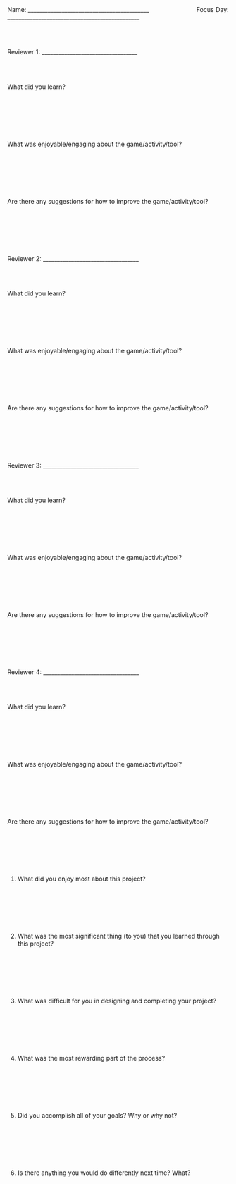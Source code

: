 <br><br>
Name: \_\_\_\_\_\_\_\_\_\_\_\_\_\_\_\_\_\_\_\_\_\_\_\_\_\_\_\_\_\_\_\_\_\_\_\_\_\_\_\_\_\_\_  <img width=100/>  Focus Day: \_\_\_\_\_\_\_\_\_\_\_\_\_\_\_\_\_\_\_\_\_\_\_\_\_\_\_\_\_\_\_\_\_\_\_\_\_\_\_\_\_\_\_\_\_\_\_

<br><br>

Reviewer 1: \_\_\_\_\_\_\_\_\_\_\_\_\_\_\_\_\_\_\_\_\_\_\_\_\_\_\_\_\_\_\_\_\_\_

<br><br>

What did you learn?

<br><br><br><br><br>

What was enjoyable/engaging about the game/activity/tool?

<br><br><br><br><br>

Are there any suggestions for how to improve the game/activity/tool?

<br><br><br><br><br>

Reviewer 2: \_\_\_\_\_\_\_\_\_\_\_\_\_\_\_\_\_\_\_\_\_\_\_\_\_\_\_\_\_\_\_\_\_\_

<br><br>

What did you learn?

<br><br><br><br><br>

What was enjoyable/engaging about the game/activity/tool?

<br><br><br><br><br>

Are there any suggestions for how to improve the game/activity/tool?

<br><br><br><br><br>

Reviewer 3: \_\_\_\_\_\_\_\_\_\_\_\_\_\_\_\_\_\_\_\_\_\_\_\_\_\_\_\_\_\_\_\_\_\_

<br><br>

What did you learn?

<br><br><br><br><br>

What was enjoyable/engaging about the game/activity/tool?

<br><br><br><br><br>

Are there any suggestions for how to improve the game/activity/tool?

<br><br><br><br><br>

Reviewer 4: \_\_\_\_\_\_\_\_\_\_\_\_\_\_\_\_\_\_\_\_\_\_\_\_\_\_\_\_\_\_\_\_\_\_

<br><br>

What did you learn?

<br><br><br><br><br>

What was enjoyable/engaging about the game/activity/tool?

<br><br><br><br><br>

Are there any suggestions for how to improve the game/activity/tool?

<br><br><br><br><br>

1. What did you enjoy most about this project?

<br><br><br><br><br>

2. What was the most significant thing (to you) that you learned through this project?

<br><br><br><br><br>

3. What was difficult for you in designing and completing your project?

<br><br><br><br><br>

4. What was the most rewarding part of the process?

<br><br><br><br><br>

5. Did you accomplish all of your goals? Why or why not?

<br><br><br><br><br>

6. Is there anything you would do differently next time? What?

<br><br><br><br><br>
